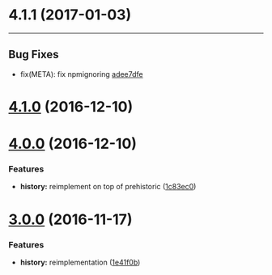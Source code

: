 # 4.1.1 (2017-01-03)
---

## Bug Fixes

- fix(META): fix npmignoring [adee7dfe](https://github.com/motorcyclejs/history/commits/adee7dfeaf56820919d290194dd2a575a1b2ff03)

<a name="4.1.0"></a>
# [4.1.0](https://github.com/motorcyclejs/history/compare/v4.0.0...v4.1.0) (2016-12-10)



<a name="4.0.0"></a>
# [4.0.0](https://github.com/motorcyclejs/history/compare/v3.0.0...v4.0.0) (2016-12-10)


### Features

* **history:** reimplement on top of prehistoric ([1c83ec0](https://github.com/motorcyclejs/history/commit/1c83ec0))



<a name="3.0.0"></a>
# [3.0.0](https://github.com/motorcyclejs/history/compare/1e41f0b...v3.0.0) (2016-11-17)


### Features

* **history:** reimplementation ([1e41f0b](https://github.com/motorcyclejs/history/commit/1e41f0b))


